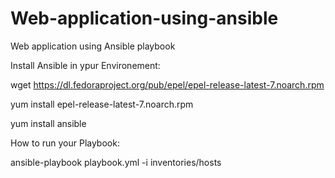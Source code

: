 # Web-application-using-ansible
Web application using Ansible playbook

Install Ansible in ypur Environement:

  wget https://dl.fedoraproject.org/pub/epel/epel-release-latest-7.noarch.rpm
  
  yum install epel-release-latest-7.noarch.rpm
  
  yum install ansible

How to run your Playbook:

  ansible-playbook playbook.yml -i inventories/hosts



